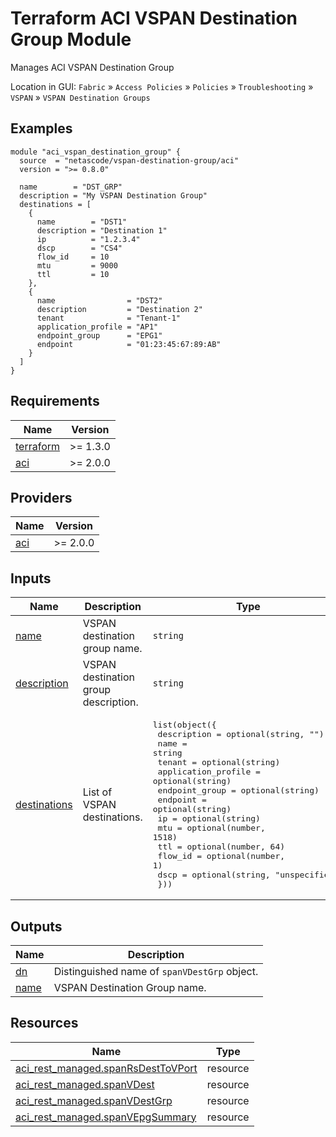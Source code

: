 <!-- BEGIN_TF_DOCS -->
# Terraform ACI VSPAN Destination Group Module

Manages ACI VSPAN Destination Group

Location in GUI:
`Fabric` » `Access Policies` » `Policies` » `Troubleshooting` » `VSPAN` » `VSPAN Destination Groups`


## Examples

```hcl
module "aci_vspan_destination_group" {
  source  = "netascode/vspan-destination-group/aci"
  version = ">= 0.8.0"

  name        = "DST_GRP"
  description = "My VSPAN Destination Group"
  destinations = [
    {
      name        = "DST1"
      description = "Destination 1"
      ip          = "1.2.3.4"
      dscp        = "CS4"
      flow_id     = 10
      mtu         = 9000
      ttl         = 10
    },
    {
      name                = "DST2"
      description         = "Destination 2"
      tenant              = "Tenant-1"
      application_profile = "AP1"
      endpoint_group      = "EPG1"
      endpoint            = "01:23:45:67:89:AB"
    }
  ]
}
```

## Requirements

| Name | Version |
|------|---------|
| <a name="requirement_terraform"></a> [terraform](#requirement\_terraform) | >= 1.3.0 |
| <a name="requirement_aci"></a> [aci](#requirement\_aci) | >= 2.0.0 |

## Providers

| Name | Version |
|------|---------|
| <a name="provider_aci"></a> [aci](#provider\_aci) | >= 2.0.0 |

## Inputs

| Name | Description | Type | Default | Required |
|------|-------------|------|---------|:--------:|
| <a name="input_name"></a> [name](#input\_name) | VSPAN destination group name. | `string` | n/a | yes |
| <a name="input_description"></a> [description](#input\_description) | VSPAN destination group description. | `string` | `""` | no |
| <a name="input_destinations"></a> [destinations](#input\_destinations) | List of VSPAN destinations. | <pre>list(object({<br>    description         = optional(string, "")<br>    name                = string<br>    tenant              = optional(string)<br>    application_profile = optional(string)<br>    endpoint_group      = optional(string)<br>    endpoint            = optional(string)<br>    ip                  = optional(string)<br>    mtu                 = optional(number, 1518)<br>    ttl                 = optional(number, 64)<br>    flow_id             = optional(number, 1)<br>    dscp                = optional(string, "unspecified")<br>  }))</pre> | `[]` | no |

## Outputs

| Name | Description |
|------|-------------|
| <a name="output_dn"></a> [dn](#output\_dn) | Distinguished name of `spanVDestGrp` object. |
| <a name="output_name"></a> [name](#output\_name) | VSPAN Destination Group name. |

## Resources

| Name | Type |
|------|------|
| [aci_rest_managed.spanRsDestToVPort](https://registry.terraform.io/providers/CiscoDevNet/aci/latest/docs/resources/rest_managed) | resource |
| [aci_rest_managed.spanVDest](https://registry.terraform.io/providers/CiscoDevNet/aci/latest/docs/resources/rest_managed) | resource |
| [aci_rest_managed.spanVDestGrp](https://registry.terraform.io/providers/CiscoDevNet/aci/latest/docs/resources/rest_managed) | resource |
| [aci_rest_managed.spanVEpgSummary](https://registry.terraform.io/providers/CiscoDevNet/aci/latest/docs/resources/rest_managed) | resource |
<!-- END_TF_DOCS -->